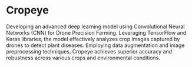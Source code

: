 # Cropeye
Developing an advanced
deep learning model using Convolutional Neural Networks (CNN) for Drone Precision Farming. Leveraging
TensorFlow and Keras libraries, the model effectively analyzes crop images captured by drones to detect plant
diseases. Employing data augmentation and image preprocessing techniques, Cropeye achieves superior
accuracy and robustness across various crops and environmental conditions.
